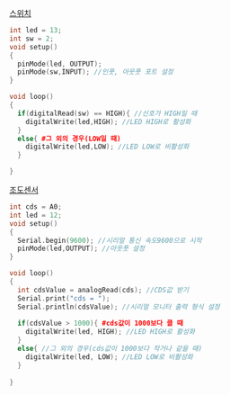 [스위치](https://www.tinkercad.com/things/5c7cJVl3qiB-?sharecode=sVT_onBs_N3KQQH7VfXn-399nyrKGNjY2okli2x5nwE)
```cpp
int led = 13;
int sw = 2;
void setup()
{
  pinMode(led, OUTPUT);
  pinMode(sw,INPUT); //인풋, 아웃풋 포트 설정
}

void loop()
{
  if(digitalRead(sw) == HIGH){ //신호가 HIGH일 때
	digitalWrite(led,HIGH); //LED HIGH로 활성화
  }
  else{ #그 외의 경우(LOW일 때)
  	digitalWrite(led,LOW); //LED LOW로 비활성화
  }

}
```

[조도센서](https://www.tinkercad.com/things/8Z8Vw1a0K8W-?sharecode=NDLsOjwDM7DMjM7Jhf-gN6lg2RYtGHKv8iKJch3Le5s)
```cpp
int cds = A0;
int led = 12;
void setup()
{
  Serial.begin(9600); //시리얼 통신 속도9600으로 시작
  pinMode(led,OUTPUT); //아웃풋 설정
}

void loop()
{
  int cdsValue = analogRead(cds); //CDS값 받기
  Serial.print("cds = "); 
  Serial.println(cdsValue); //시리얼 모니터 출력 형식 설정
  
  if(cdsValue > 1000){ #cds값이 1000보다 클 때
  	digitalWrite(led, HIGH); //LED HIGH로 활성화
  }
  else{ //그 외의 경우(cds값이 1000보다 작거나 같을 때)
    digitalWrite(led, LOW); //LED LOW로 비활성화
  } 
  
}
```


